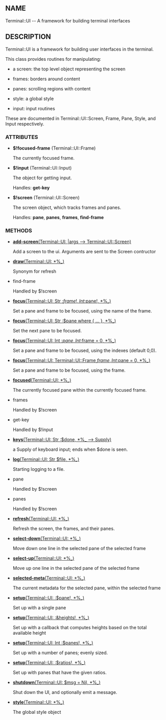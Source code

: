 ## NAME

Terminal::UI -- A framework for building terminal interfaces

## DESCRIPTION

Terminal::UI is a framework for building user interfaces in the terminal.

This class provides routines for manipulating:

* a screen: the top level object representing the screen

* frames: borders around content

* panes: scrolling regions with content

* style: a global style

* input: input routines

These are documented in Terminal::UI::Screen, Frame, Pane, Style, and Input respectively.

### ATTRIBUTES

* **$!focused-frame** (Terminal::UI::Frame)

  The currently focused frame.

* **$!input** (Terminal::UI::Input)

  The object for getting input.

  Handles: **get-key**

* **$!screen** (Terminal::UI::Screen)

  The screen object, which tracks frames and panes.

  Handles: **pane**, **panes**, **frames**, **find-frame**


### METHODS

* [**add-screen**(Terminal::UI: |args --> Terminal::UI::Screen)](https://git.sr.ht/~bduggan/raku-terminal-ui/tree/0.0.3/lib/Terminal/UI.rakumod#L129)

  Add a screen to the ui. Arguments are sent to the Screen contructor

* [**draw**(Terminal::UI: *%_)](https://git.sr.ht/~bduggan/raku-terminal-ui/tree/0.0.3/lib/Terminal/UI.rakumod#L45)

  Synonym for refresh

* find-frame

  Handled by $!screen

* [**focus**(Terminal::UI: Str :$frame!, Int :$pane!, *%_)](https://git.sr.ht/~bduggan/raku-terminal-ui/tree/0.0.3/lib/Terminal/UI.rakumod#L61)

  Set a pane and frame to be focused, using the name of the frame.

* [**focus**(Terminal::UI: Str :$pane where { ... }, *%_)](https://git.sr.ht/~bduggan/raku-terminal-ui/tree/0.0.3/lib/Terminal/UI.rakumod#L67)

  Set the next pane to be focused.

* [**focus**(Terminal::UI: Int :$pane, Int :$frame = 0, *%_)](https://git.sr.ht/~bduggan/raku-terminal-ui/tree/0.0.3/lib/Terminal/UI.rakumod#L77)

  Set a pane and frame to be focused, using the indexes (default 0,0).

* [**focus**(Terminal::UI: Terminal::UI::Frame $frame, Int :$pane = 0, *%_)](https://git.sr.ht/~bduggan/raku-terminal-ui/tree/0.0.3/lib/Terminal/UI.rakumod#L84)

  Set a pane and frame to be focused, using the frame.

* [**focused**(Terminal::UI: *%_)](https://git.sr.ht/~bduggan/raku-terminal-ui/tree/0.0.3/lib/Terminal/UI.rakumod#L35)

  The currently focused pane within the currently focused frame.

* frames

  Handled by $!screen

* get-key

  Handled by $!input

* [**keys**(Terminal::UI: Str :$done, *%_ --> Supply)](https://git.sr.ht/~bduggan/raku-terminal-ui/tree/0.0.3/lib/Terminal/UI.rakumod#L142)

  a Supply of keyboard input; ends when $done is seen.

* [**log**(Terminal::UI: Str $file, *%_)](https://git.sr.ht/~bduggan/raku-terminal-ui/tree/0.0.3/lib/Terminal/UI.rakumod#L136)

  Starting logging to a file.

* pane

  Handled by $!screen

* panes

  Handled by $!screen

* [**refresh**(Terminal::UI: *%_)](https://git.sr.ht/~bduggan/raku-terminal-ui/tree/0.0.3/lib/Terminal/UI.rakumod#L50)

  Refresh the screen, the frames, and their panes.

* [**select-down**(Terminal::UI: *%_)](https://git.sr.ht/~bduggan/raku-terminal-ui/tree/0.0.3/lib/Terminal/UI.rakumod#L169)

  Move down one line in the selected pane of the selected frame

* [**select-up**(Terminal::UI: *%_)](https://git.sr.ht/~bduggan/raku-terminal-ui/tree/0.0.3/lib/Terminal/UI.rakumod#L164)

  Move up one line in the selected pane of the selected frame

* [**selected-meta**(Terminal::UI: *%_)](https://git.sr.ht/~bduggan/raku-terminal-ui/tree/0.0.3/lib/Terminal/UI.rakumod#L154)

  The current metadata for the selected pane, within the selected frame

* [**setup**(Terminal::UI: :$pane!, *%_)](https://git.sr.ht/~bduggan/raku-terminal-ui/tree/0.0.3/lib/Terminal/UI.rakumod#L91)

  Set up with a single pane

* [**setup**(Terminal::UI: :&heights!, *%_)](https://git.sr.ht/~bduggan/raku-terminal-ui/tree/0.0.3/lib/Terminal/UI.rakumod#L98)

  Set up with a callback that computes heights based on the total available height

* [**setup**(Terminal::UI: Int :$panes!, *%_)](https://git.sr.ht/~bduggan/raku-terminal-ui/tree/0.0.3/lib/Terminal/UI.rakumod#L108)

  Set up with a number of panes; evenly sized.

* [**setup**(Terminal::UI: :$ratios!, *%_)](https://git.sr.ht/~bduggan/raku-terminal-ui/tree/0.0.3/lib/Terminal/UI.rakumod#L115)

  Set up with panes that have the given ratios.

* [**shutdown**(Terminal::UI: $msg = Nil, *%_)](https://git.sr.ht/~bduggan/raku-terminal-ui/tree/0.0.3/lib/Terminal/UI.rakumod#L123)

  Shut down the UI, and optionally emit a message.

* [**style**(Terminal::UI: *%_)](https://git.sr.ht/~bduggan/raku-terminal-ui/tree/0.0.3/lib/Terminal/UI.rakumod#L159)

  The global style object

